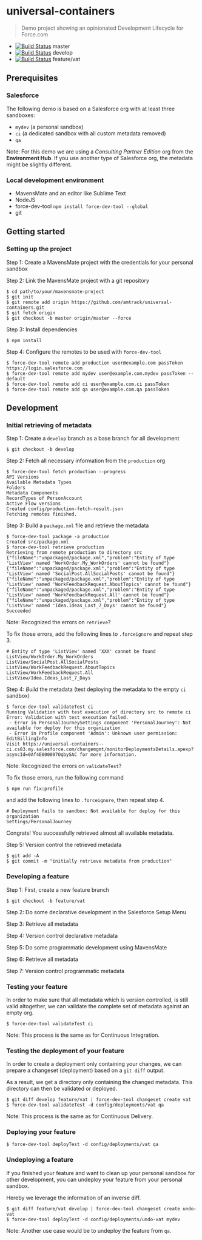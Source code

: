 # universal-containers

> Demo project showing an opinionated Development Lifecycle for Force.com

* [![Build Status](https://travis-ci.org/amtrack/universal-containers.svg?branch=master)](https://travis-ci.org/amtrack/universal-containers) master
* [![Build Status](https://travis-ci.org/amtrack/universal-containers.svg?branch=develop)](https://travis-ci.org/amtrack/universal-containers) develop
* [![Build Status](https://travis-ci.org/amtrack/universal-containers.svg?branch=feature/vat)](https://travis-ci.org/amtrack/universal-containers) feature/vat

## Prerequisites
### Salesforce
The following demo is based on a Salesforce org with at least three sandboxes:

 * `mydev` (a personal sandbox)
 * `ci` (a dedicated sandbox with all custom metadata removed)
 * `qa`

Note: For this demo we are using a *Consulting Partner Edition* org from the **Environment Hub**. If you use another type of Salesforce org, the metadata might be slightly different.

### Local development environment

 * MavensMate and an editor like Sublime Text
 * NodeJS
 * force-dev-tool `npm install force-dev-tool --global`
 * git

## Getting started

### Setting up the project
Step 1: Create a MavensMate project with the credentials for your personal sandbox

Step 2: Link the MavensMate project with a git repository

```console
$ cd path/to/your/mavensmate-project
$ git init
$ git remote add origin https://github.com/amtrack/universal-containers.git
$ git fetch origin
$ git checkout -b master origin/master --force
```

Step 3: Install dependencies

```console
$ npm install
```

Step 4: Configure the remotes to be used with `force-dev-tool`

```console
$ force-dev-tool remote add production user@example.com passToken https://login.salesforce.com
$ force-dev-tool remote add mydev user@example.com.mydev passToken --default
$ force-dev-tool remote add ci user@example.com.ci passToken
$ force-dev-tool remote add qa user@example.com.qa passToken
```

## Development
### Initial retrieving of metadata
Step 1: Create a `develop` branch as a base branch for all development

```console
$ git checkout -b develop
```

Step 2: Fetch all necessary information from the `production` org

```console
$ force-dev-tool fetch production --progress
API Versions
Available Metadata Types
Folders
Metadata Components
RecordTypes of PersonAccount
Active Flow versions
Created config/production-fetch-result.json
Fetching remotes finished.
```

Step 3: Build a `package.xml` file and retrieve the metadata

```console
$ force-dev-tool package -a production
Created src/package.xml
$ force-dev-tool retrieve production
Retrieving from remote production to directory src
{"fileName":"unpackaged/package.xml","problem":"Entity of type 'ListView' named 'WorkOrder.My_WorkOrders' cannot be found"}
{"fileName":"unpackaged/package.xml","problem":"Entity of type 'ListView' named 'SocialPost.AllSocialPosts' cannot be found"}
{"fileName":"unpackaged/package.xml","problem":"Entity of type 'ListView' named 'WorkFeedbackRequest.AboutTopics' cannot be found"}
{"fileName":"unpackaged/package.xml","problem":"Entity of type 'ListView' named 'WorkFeedbackRequest.All' cannot be found"}
{"fileName":"unpackaged/package.xml","problem":"Entity of type 'ListView' named 'Idea.Ideas_Last_7_Days' cannot be found"}
Succeeded
```

Note: Recognized the errors on `retrieve`?

To fix those errors, add the following lines to `.forceignore` and repeat step 3.

```text
# Entity of type 'ListView' named 'XXX' cannot be found
ListView/WorkOrder.My_WorkOrders
ListView/SocialPost.AllSocialPosts
ListView/WorkFeedbackRequest.AboutTopics
ListView/WorkFeedbackRequest.All
ListView/Idea.Ideas_Last_7_Days
```

Step 4: *Build* the metadata (test deploying the metadata to the empty `ci` sandbox)

```console
$ force-dev-tool validateTest ci
Running Validation with test execution of directory src to remote ci
Error: Validation with test execution failed.
 - Error in PersonalJourneySettings component 'PersonalJourney': Not available for deploy for this organization
 - Error in Profile component 'Admin': Unknown user permission: EditBillingInfo
Visit https://universal-containers--ci.cs83.my.salesforce.com/changemgmt/monitorDeploymentsDetails.apexp?asyncId=0Af4E000007OqbySAC for more information.
```

Note: Recognized the errors on `validateTest`?

To fix those errors, run the following command

```console
$ npm run fix:profile
```

and add the following lines to `.forceignore`, then repeat step 4.

```text
# Deployment fails to sandbox: Not available for deploy for this organization
Settings/PersonalJourney
```

Congrats! You successfully retrieved almost all available metadata.

Step 5: Version control the retrieved metadata

```console
$ git add -A
$ git commit -m "initially retrieve metadata from production"
```

### Developing a feature
Step 1: First, create a new feature branch

```console
$ git checkout -b feature/vat
```

Step 2: Do some declarative development in the Salesforce Setup Menu

Step 3: Retrieve all metadata

Step 4: Version control declarative metadata

Step 5: Do some programmatic development using MavensMate

Step 6: Retrieve all metadata

Step 7: Version control programmatic metadata

### Testing your feature
In order to make sure that all metadata which is version controlled, is still valid altogether, we can validate the complete set of metadata against an empty org.

```console
$ force-dev-tool validateTest ci
```

Note: This process is the same as for Continuous Integration.

### Testing the deployment of your feature
In order to create a deployment only containing your changes, we can prepare a changeset (deployment) based on a `git diff` output.

As a result, we get a directory only containing the changed metadata. This directory can then be validated or deployed.

```console
$ git diff develop feature/vat | force-dev-tool changeset create vat
$ force-dev-tool validateTest -d config/deployments/vat qa
```

Note: This process is the same as for Continuous Delivery.

### Deploying your feature
```console
$ force-dev-tool deployTest -d config/deployments/vat qa
```

### Undeploying a feature
If you finished your feature and want to clean up your personal sandbox for other development, you can undeploy your feature from your personal sandbox.

Hereby we leverage the information of an inverse diff.

```console
$ git diff feature/vat develop | force-dev-tool changeset create undo-vat
$ force-dev-tool deployTest -d config/deployments/undo-vat mydev
```

Note: Another use case would be to undeploy the feature from `qa`.
